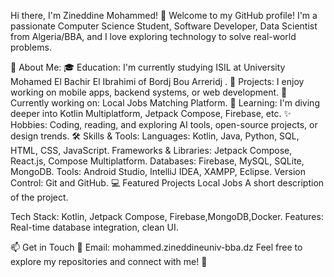 Hi there, I'm Zineddine Mohammed! 👋
Welcome to my GitHub profile! I'm a passionate Computer Science Student, Software Developer, Data Scientist from Algeria/BBA, and I love exploring technology to solve real-world problems.

🌟 About Me:
🎓 Education: I'm currently studying ISIL at University Mohamed El Bachir El Ibrahimi of Bordj Bou Arreridj .
💼 Projects: I enjoy working on mobile apps, backend systems, or web development.
🔭 Currently working on: Local Jobs Matching Platform.
🌱 Learning: I'm diving deeper into  Kotlin Multiplatform, Jetpack Compose, Firebase, etc.
✨ Hobbies: Coding, reading, and exploring  AI tools, open-source projects, or design trends.
🛠️ Skills & Tools:
Languages: Kotlin, Java, Python, SQL, HTML, CSS, JavaScript.
Frameworks & Libraries:  Jetpack Compose, React.js, Compose Multiplatform.
Databases:  Firebase, MySQL, SQLite, MongoDB.
Tools:  Android Studio, IntelliJ IDEA, XAMPP, Eclipse.
Version Control: Git and GitHub.
💻 Featured Projects
Local Jobs
A short description of the project.

Tech Stack: Kotlin, Jetpack Compose, Firebase,MongoDB,Docker.
Features: Real-time database integration, clean UI.

📫 Get in Touch
📧 Email: mohammed.zineddineuniv-bba.dz
Feel free to explore my repositories and connect with me! 🚀
